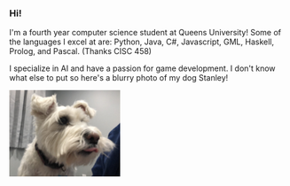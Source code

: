 ### Hi!
I'm a fourth year computer science student at Queens University! Some of the languages I excel at are: Python, Java, C#, Javascript, GML, Haskell, Prolog, and Pascal. (Thanks CISC 458)

I specialize in AI and have a passion for game development. I don't know what else to put so here's a blurry photo of my dog Stanley!

<img src="images/stanley.jpg" alt="Dog" width="200"/>
<!--
**lucster10/lucster10** is a ✨ _special_ ✨ repository because its `README.md` (this file) appears on your GitHub profile.

Here are some ideas to get you started:

- 🔭 I’m currently working on ...
- 🌱 I’m currently learning ...
- 👯 I’m looking to collaborate on ...
- 🤔 I’m looking for help with ...
- 💬 Ask me about ...
- 📫 How to reach me: ...
- 😄 Pronouns: ...
- ⚡ Fun fact: ...
-->
